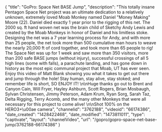 {
    "title": "GoPro: Space Net BASE Jump",
    "description": "This totally insane Pentagon Space Net project was an ultimate dedication to a relatively unknown, extremely loved Moab Monkey named Daniel \"Money Making\" Moore (22). Daniel died exactly 1 year prior to the rigging of this net. The 2000 sq. ft hand woven net was the brain child of Sketchy Andy Lewis and created by the Moab Monkeys in honor of Daniel and his limitless stoke. Designing the net was a 7 year learning process for Andy, and with more than 25 people, the net took more than 500 cumulative man hours to weave the nearly 20,000 ft of cord together, and took more than 65 people to rig! The Space Net was up for 1 week and saw more than 350 visitors, more than 200 safe BASE jumps (without injury), successful crossings of all 5 high lines (some with falls), a parachute landing, and has gone down in history as the most epic communal project that Moab, UT has ever seen. Enjoy this video of Matt Blank showing you what it takes to get out there and jump through the hole! Stay human, stay alive, stay stoked; and remember life is short, SO ENJOY IT!  \n\nHuge thanks go out to Brent and Canyon Cain, Will Fryer, Hayley Ashburn, Scott Rogers, Brian Mosbaugh, Sylvan Christensen, Jimmy Peterson, Adam Krum, Ryan Sorg, Sarah Taz, Delta Rigging, Terry Acomb, and the many other Monkeys that were all necessary for this project to come alive!      \n\nShot 100% on the HERO3+\u00ae camera",
    "channelid": "3762188",
    "videoid": "66174386",
    "date_created": "1428422468",
    "date_modified": "1473811011",
    "type": "captivate",
    "layout": "channelVideo",
    "url": "\/gopro\/gopro-space-net-base-jump\/3762188-66174386"
}